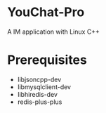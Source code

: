 # YouChat-Pro

 A IM application with Linux C++

# Prerequisites

- libjsoncpp-dev
- libmysqlclient-dev
- libhiredis-dev
- redis-plus-plus